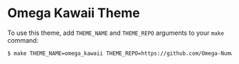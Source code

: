 # Omega Kawaii Theme

To use this theme, add `THEME_NAME` and `THEME_REPO` arguments to your `make` command:
```bash
$ make THEME_NAME=omega_kawaii THEME_REPO=https://github.com/Omega-Numworks-Prod/Omega-Kawaii-Theme
```
